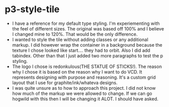 p3-style-tile
=============
* I have a reference for my default type styling. I'm experiementing with the feel of different sizes. The original was based off 100% and I believe I changed mine to 120%. That would be the only difference.
* I wanted to style the tile without adding classes or any additional markup. I did however wrap the container in a background because the texture I chose looked like start.... they had to orbit. Also I did add tabindex. Other than that I just added two more paragraphs to test the p styling.
* The logo I chose is redonkulous(THE STATUE OF STICKS!). The reason why I chose it is based on the reason why I want to do VCD. It represents designing with purpose and reasoning. It's a custom grid layout that I use for graphite/ink/whateva designs.
* I was quite unsure as to how to approach this project. I did not know how much of the markup we were allowed to change. If we can go hogwild with this then I will be changing it ALOT. I should have asked.
